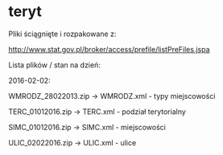 # teryt
Pliki ściągnięte i rozpakowane z:

http://www.stat.gov.pl/broker/access/prefile/listPreFiles.jspa

Lista plików / stan na dzień:

2016-02-02:

WMRODZ_28022013.zip -> WMRODZ.xml - typy miejscowości

TERC_01012016.zip -> TERC.xml - podział terytorialny

SIMC_01012016.zip -> SIMC.xml - miejscowości

ULIC_02022016.zip -> ULIC.xml - ulice


